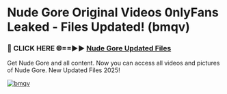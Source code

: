 # Nude Gore Original Videos 0nlyFans Leaked - Files Updated! (bmqv)

<h3>🔴 CLICK HERE 🌐==►► <a href="https://tinyurl.com/y5r63du9" rel="nofollow">Nude Gore Updated Files</a></h3>

Get Nude Gore and all content. Now you can access all videos and pictures of Nude Gore. New Updated Files 2025!

[![bmqv](https://i.imgur.com/UVo9nyh.gif)](https://tinyurl.com/y5r63du9)